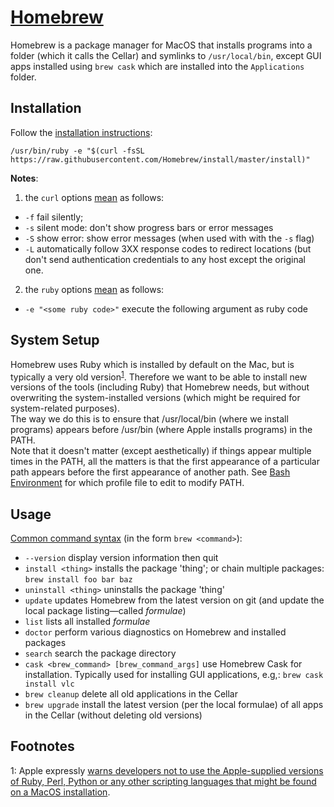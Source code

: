[Homebrew][link01]
==================

Homebrew is a package manager for MacOS that installs programs into a folder (which it calls the Cellar) and symlinks to `/usr/local/bin`,
except GUI apps installed using `brew cask` which are installed into the `Applications` folder.

Installation
------------
Follow the [installation instructions][link01]:

```
/usr/bin/ruby -e "$(curl -fsSL https://raw.githubusercontent.com/Homebrew/install/master/install)"
```

**Notes**:
1. the `curl` options [mean][link02] as follows:
  - `-f` fail silently;
  - `-s` silent mode: don't show progress bars or error messages
  - `-S` show error: show error messages (when used with with the `-s` flag)
  - `-L` automatically follow 3XX response codes to redirect locations (but don't send authentication credentials to any host except the 
    original one.
2. the `ruby` options [mean][link03] as follows:
  - `-e "<some ruby code>"` execute the following argument as ruby code

System Setup
------------
Homebrew uses Ruby which is installed by default on the Mac, but is typically a very old version<sup>[1](#footnote01)</sup>. Therefore we
want to be able to install 
new versions of the tools (including Ruby) that Homebrew needs, but without overwriting the system-installed versions (which might be
required for system-related purposes).  
The way we do this is to ensure that /usr/local/bin (where we install programs) appears before /usr/bin (where Apple installs programs) in
the PATH.  
Note that it doesn't matter (except aesthetically) if things appear multiple times in the PATH, all the matters is that the first 
appearance of a particular path appears before the first appearance of another path.
See [Bash Environment][link04] for which profile file to edit to modify PATH.


Usage
-----
[Common command syntax][link05] (in the form `brew <command>`):
- `--version` display version information then quit
- `install <thing>` installs the package 'thing'; or chain multiple packages: `brew install foo bar baz`
- `uninstall <thing>` uninstalls the package 'thing'
- `update` updates Homebrew from the latest version on git (and update the local package listing—called *formulae*)
- `list` lists all installed *formulae*
- `doctor` perform various diagnostics on Homebrew and installed packages
- `search` search the package directory
- `cask <brew_command> [brew_command_args]` use Homebrew Cask for installation. Typically used for installing GUI applications, e.g,:
  `brew cask install vlc`
- `brew cleanup` delete all old applications in the Cellar
- `brew upgrade` install the latest version (per the local formulae) of all apps in the Cellar (without deleting old versions)



Footnotes
---------
<a name="footnote01">1</a>: Apple expressly [warns developers not to use the Apple-supplied versions of Ruby, Perl, Python or any other
scripting languages that might be found on a MacOS installation](https://developer.apple.com/library/content/documentation/Security/Conceptual/System_Integrity_Protection_Guide/FileSystemProtections/FileSystemProtections.html#//apple_ref/doc/uid/TP40016462-CH2-DontLinkElementID_2).


[link01]: https://brew.sh
[link02]: https://curl.haxx.se/docs/manpage.html
[link03]: https://robm.me.uk/ruby/2013/11/20/ruby-enp.html
[link04]: https://github.com/Crossroadsman/TerminalTips/blob/master/BashEnvironmentVariables.md
[link05]: https://docs.brew.sh/Manpage
